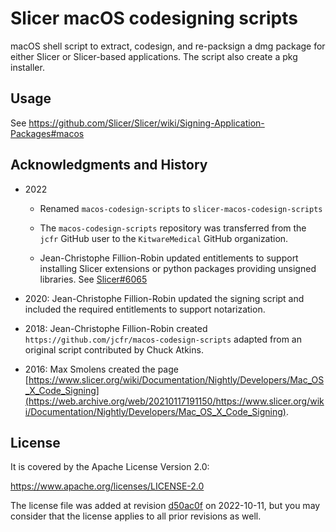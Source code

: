 # Slicer macOS codesigning scripts

macOS shell script to extract, codesign, and re-packsign a dmg package for either Slicer or Slicer-based applications.
The script also create a pkg installer.

## Usage

See https://github.com/Slicer/Slicer/wiki/Signing-Application-Packages#macos

## Acknowledgments and History

* 2022

  * Renamed `macos-codesign-scripts` to `slicer-macos-codesign-scripts`

  * The `macos-codesign-scripts` repository was transferred from the `jcfr` GitHub user to the `KitwareMedical` GitHub organization.

  * Jean-Christophe Fillion-Robin updated entitlements to support installing Slicer extensions or python packages providing unsigned libraries. See [Slicer#6065](https://github.com/Slicer/Slicer/issues/6065#issuecomment-1132504575)

* 2020: Jean-Christophe Fillion-Robin updated the signing script and included the required entitlements to support notarization.

* 2018: Jean-Christophe Fillion-Robin created `https://github.com/jcfr/macos-codesign-scripts` adapted from an original script contributed by Chuck Atkins.

* 2016: Max Smolens created the page [https://www.slicer.org/wiki/Documentation/Nightly/Developers/Mac_OS_X_Code_Signing](https://web.archive.org/web/20210117191150/https://www.slicer.org/wiki/Documentation/Nightly/Developers/Mac_OS_X_Code_Signing).

## License

It is covered by the Apache License Version 2.0:

https://www.apache.org/licenses/LICENSE-2.0

The license file was added at revision [d50ac0f][commit-add-license] on 2022-10-11, but you may
consider that the license applies to all prior revisions as well.

[commit-add-license]: https://github.com/KitwareMedical/slicer-macos-codesign-scripts/commit/d50ac0fb28d09d6262d34c6a335132b79a322734
